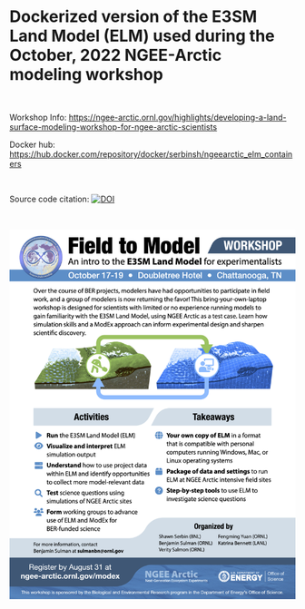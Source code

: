 # Dockerized version of the E3SM Land Model (ELM) used during the October, 2022 NGEE-Arctic modeling workshop
<br>

Workshop Info:
https://ngee-arctic.ornl.gov/highlights/developing-a-land-surface-modeling-workshop-for-ngee-arctic-scientists

Docker hub: https://hub.docker.com/repository/docker/serbinsh/ngeearctic_elm_containers

<br>

Source code citation:
[![DOI](https://zenodo.org/badge/652636495.svg)](https://zenodo.org/badge/latestdoi/652636495)

<br>

![DOE NGEE-Arctic October 2022 ELM Modeling Workshop Flyer](images/workshop_flyer.png)
